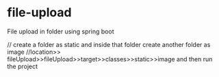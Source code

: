 # file-upload
File upload in folder using  spring boot 

// create a folder as static and inside that folder create another folder as image
//location>> fileUpload>>fileUpload>>target>>classes>>static>>image and then run the project
